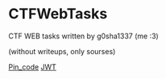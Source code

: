 # CTFWebTasks

CTF WEB tasks written by g0sha1337 (me :3)

(without writeups, only sourses)


[Pin_code](https://github.com/g0sha1337/CTFWebTasks/tree/main/pin_code)
[JWT](https://github.com/g0sha1337/CTFWebTasks/tree/main/JWT)
